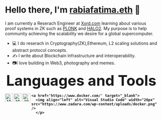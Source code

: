 # **Hello there, I'm** [rabiafatima.eth](https://twitter.com/rabiaf183) 👋

I am currently a Reserach Engineer at [Xord.com](https://xord.com) learning about various proof systems in ZK such as [PLONK](https://github.com/dusk-network/plonk) and [HALO2](https://github.com/zcash/halo2).
My purpose is to help community achieving the scalability we desire for a global supercomputer.

- 💻 I do reserach in Cryptography(ZK),Ethereum, L2 scaling solutions and abstract protocol concepts.
- ✍️  I write about Blockchain Infrastructure and interoperability.
- 📷I love building in Web3, photography and memes.

<p align="center">
<b> <font size="+8">Languages and Tools</font>
</p>
  <p align="center">
  
  <a href='https://ethereum.org/en/developers/docs/' target="_blank">
      <img align="left" alt="Visual Studio Code" width="26px" src="https://upload.wikimedia.org/wikipedia/commons/thumb/0/05/Ethereum_logo_2014.svg/1257px-Ethereum_logo_2014.svg.png" />
    </a>
  <a href='https://www.rust-lang.org/' target="_blank">
      <img align="left" alt="Visual Studio Code" width="26px" src="https://upload.wikimedia.org/wikipedia/commons/thumb/d/d5/Rust_programming_language_black_logo.svg/800px-Rust_programming_language_black_logo.svg.png" />
    </a>
   <a href='https://docs.soliditylang.org/en/v0.8.10/' target="_blank">
      <img align="left" alt="Visual Studio Code" width="26px" src="https://docs.soliditylang.org/en/v0.8.18/_static/logo.svg" />
    </a>
  
    <a href='https://www.docker.com/' target="_blank">
      <img align="left" alt="Visual Studio Code" width="26px" src="https://www.zadara.com/wp-content/uploads/docker.png" />
      </p>
    
     
    
  

    
    
